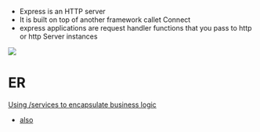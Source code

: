 
- Express is an HTTP server
- It is built on top of another framework callet Connect
- express applications are request handler functions that you pass to http or http Server instances

![](/assets/images/2021-03-07-22-10-51.png)


# ER
[Using /services to encapsulate business logic](https://www.coreycleary.me/should-one-express-controller-call-another/)
- [also](https://www.coreycleary.me/why-should-you-separate-controllers-from-services-in-node-rest-apis/)
